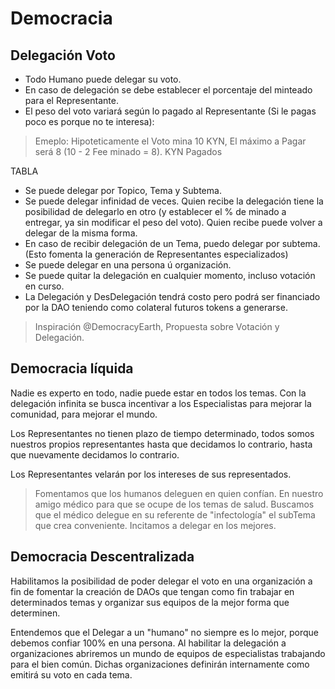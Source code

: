 # Democracia

## Delegación Voto

- Todo Humano puede delegar su voto.
- En caso de delegación se debe establecer el porcentaje del minteado para el Representante.
- El peso del voto variará según lo pagado al Representante (Si le pagas poco es porque no te interesa):

> Emeplo: Hipoteticamente el Voto mina 10 KYN, El máximo a Pagar será 8 (10 - 2 Fee minado = 8).
KYN Pagados

TABLA

- Se puede delegar por Topico, Tema y Subtema.
- Se puede delegar infinidad de veces. Quien recibe la delegación tiene la posibilidad de delegarlo en otro (y establecer el % de minado a entregar, ya sin modificar el peso del voto). Quien recibe puede volver a delegar de la misma forma.
- En caso de recibir delegación de un Tema, puedo delegar por subtema. (Esto fomenta la generación de Representantes especializados)
- Se puede delegar en una persona ú organización.
- Se puede quitar la delegación en cualquier momento, incluso votación en curso.
- La Delegación y DesDelegación tendrá costo pero podrá ser financiado por la DAO teniendo como colateral futuros tokens a generarse.

> Inspiración @DemocracyEarth, Propuesta sobre Votación y Delegación.

## Democracia líquida

Nadie es experto en todo, nadie puede estar en todos los temas. Con la delegación infinita se busca incentivar a los Especialistas para mejorar la comunidad, para mejorar el mundo.  

Los Representantes no tienen plazo de tiempo determinado, todos somos nuestros propios representantes hasta que decidamos lo contrario, hasta que nuevamente decidamos lo contrario.  

Los Representantes velarán por los intereses de sus representados.  


> Fomentamos que los humanos deleguen en quien confían. En nuestro amigo médico para que se ocupe de los temas de salud. Buscamos que el médico delegue en su referente de "infectología" el subTema que crea conveniente. Incitamos a delegar en los mejores.

## Democracia Descentralizada

Habilitamos la posibilidad de poder delegar el voto en una organización a fin de fomentar la creación de DAOs que tengan como fin trabajar en determinados temas y organizar sus equipos de la mejor forma que determinen.  

Entendemos que el Delegar a un "humano" no siempre es lo mejor, porque debemos confiar 100% en una persona. Al habilitar la delegación a organizaciones abriremos un mundo de equipos de especialistas trabajando para el bien común. Dichas organizaciones definirán internamente como emitirá su voto en cada tema.
